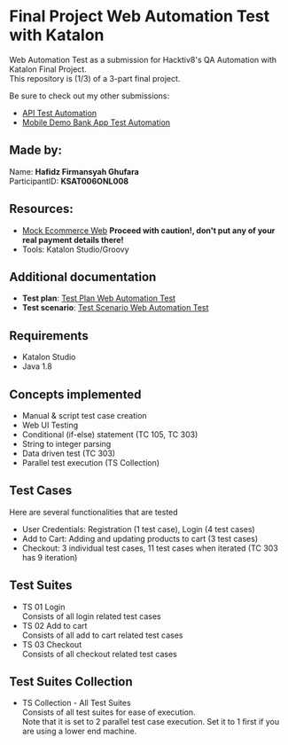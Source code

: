 # Final Project Web Automation Test with Katalon
Web Automation Test as a submission for Hacktiv8's QA Automation with Katalon Final Project. <br>
This repository is (1/3) of a 3-part final project. <br>

Be sure to check out my other submissions: <br>
- [API Test Automation](https://github.com/hafidzfg/fp-btdp-api-testing) 
- [Mobile Demo Bank App Test Automation](https://github.com/hafidzfg/fp-btdp-web-test)

## Made by:

Name: **Hafidz Firmansyah Ghufara** <br>
ParticipantID: **KSAT006ONL008**

## Resources:
- [Mock Ecommerce Web](https://kotakoki.wijaysali.my.id/) **Proceed with caution!, don't put any of your real payment details there!**
- Tools: Katalon Studio/Groovy

## Additional documentation
- **Test plan**: [Test Plan Web Automation Test](/documentation/Web_Automation_Test_Plan.docx)
- **Test scenario**: [Test Scenario Web Automation Test](/documentation/Web_Automation_Test_Scenario.xlsx)

## Requirements
- Katalon Studio
- Java 1.8

## Concepts implemented
- Manual & script test case creation
- Web UI Testing
- Conditional (if-else) statement (TC 105, TC 303)
- String to integer parsing
- Data driven test (TC 303)
- Parallel test execution (TS Collection)

## Test Cases
Here are several functionalities that are tested
- User Credentials: Registration (1 test case), Login (4 test cases)
- Add to Cart: Adding and updating products to cart (3 test cases)
- Checkout: 3 individual test cases, 11 test cases when iterated (TC 303 has 9 iteration)

## Test Suites
- TS 01 Login <br>
Consists of all login related test cases
- TS 02 Add to cart <br>
Consists of all add to cart related test cases
- TS 03 Checkout <br>
Consists of all checkout related test cases

## Test Suites Collection
- TS Collection - All Test Suites <br>
Consists of all test suites for ease of execution. <br>
Note that it is set to 2 parallel test case execution. Set it to 1 first if you are using a lower end machine.